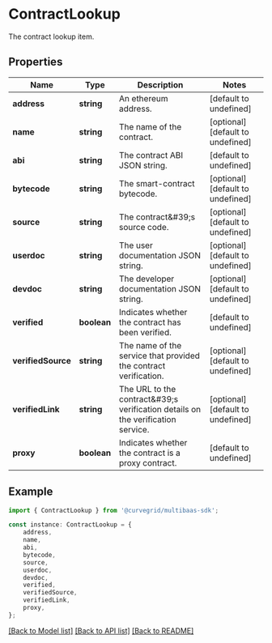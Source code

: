 # ContractLookup

The contract lookup item.

## Properties

Name | Type | Description | Notes
------------ | ------------- | ------------- | -------------
**address** | **string** | An ethereum address. | [default to undefined]
**name** | **string** | The name of the contract. | [optional] [default to undefined]
**abi** | **string** | The contract ABI JSON string. | [default to undefined]
**bytecode** | **string** | The smart-contract bytecode. | [optional] [default to undefined]
**source** | **string** | The contract\&#39;s source code. | [optional] [default to undefined]
**userdoc** | **string** | The user documentation JSON string. | [optional] [default to undefined]
**devdoc** | **string** | The developer documentation JSON string. | [optional] [default to undefined]
**verified** | **boolean** | Indicates whether the contract has been verified. | [default to undefined]
**verifiedSource** | **string** | The name of the service that provided the contract verification. | [optional] [default to undefined]
**verifiedLink** | **string** | The URL to the contract\&#39;s verification details on the verification service. | [optional] [default to undefined]
**proxy** | **boolean** | Indicates whether the contract is a proxy contract. | [default to undefined]

## Example

```typescript
import { ContractLookup } from '@curvegrid/multibaas-sdk';

const instance: ContractLookup = {
    address,
    name,
    abi,
    bytecode,
    source,
    userdoc,
    devdoc,
    verified,
    verifiedSource,
    verifiedLink,
    proxy,
};
```

[[Back to Model list]](../README.md#documentation-for-models) [[Back to API list]](../README.md#documentation-for-api-endpoints) [[Back to README]](../README.md)
